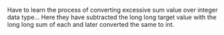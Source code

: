 Have to learn the process of converting excessive sum value over integer data type...
Here they have subtracted the long long target value with the long long sum of each and later converted the same to int.